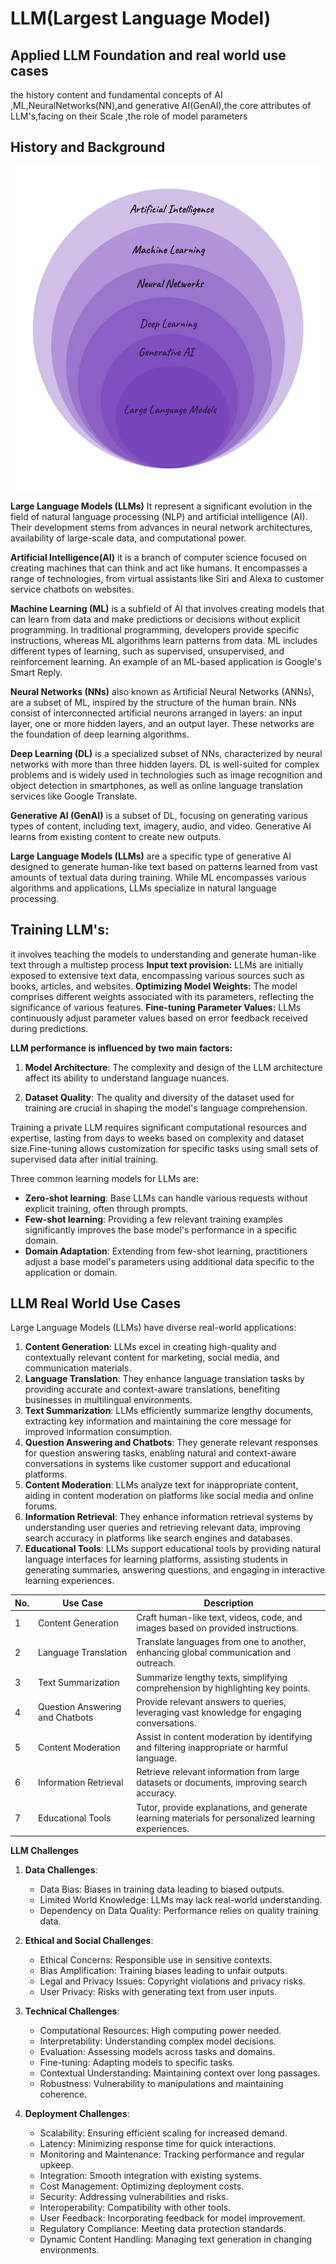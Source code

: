 # LLM(Largest Language Model)
## Applied LLM Foundation and real world use cases
the history content and fundamental concepts of AI ,ML,NeuralNetworks(NN),and generative AI(GenAI),the core attributes of LLM's,facing on their Scale ,the role of model parameters

## History and Background

![alt text](assests/history.png)


**Large Language Models (LLMs)** It represent a significant evolution in the field of natural language processing (NLP) and artificial intelligence (AI). Their development stems from advances in neural network architectures, availability of large-scale data, and computational power.

**Artificial Intelligence(AI)** it is a branch of computer science focused on creating machines that can think and act like humans. It encompasses a range of technologies, from virtual assistants like Siri and Alexa to customer service chatbots on websites.

**Machine Learning (ML)** is a subfield of AI that involves creating models that can learn from data and make predictions or decisions without explicit programming. In traditional programming, developers provide specific instructions, whereas ML algorithms learn patterns from data. ML includes different types of learning, such as supervised, unsupervised, and reinforcement learning. An example of an ML-based application is Google's Smart Reply.

**Neural Networks (NNs)** also known as Artificial Neural Networks (ANNs), are a subset of ML, inspired by the structure of the human brain. NNs consist of interconnected artificial neurons arranged in layers: an input layer, one or more hidden layers, and an output layer. These networks are the foundation of deep learning algorithms.

**Deep Learning (DL)** is a specialized subset of NNs, characterized by neural networks with more than three hidden layers. DL is well-suited for complex problems and is widely used in technologies such as image recognition and object detection in smartphones, as well as online language translation services like Google Translate.

**Generative AI (GenAI)** is a subset of DL, focusing on generating various types of content, including text, imagery, audio, and video. Generative AI learns from existing content to create new outputs.

**Large Language Models (LLMs)** are a specific type of generative AI designed to generate human-like text based on patterns learned from vast amounts of textual data during training. While ML encompasses various algorithms and applications, LLMs specialize in natural language processing.

## Training LLM's: 
it involves teaching the models to understanding and generate human-like text through a multistep process
**Input text provision:** 
LLMs are initially exposed to extensive text data, encompassing various sources such as books, articles, and websites.
**Optimizing Model Weights:**
The model comprises different weights associated with its parameters, reflecting the significance of various features.
**Fine-tuning Parameter Values:**
LLMs continuously adjust parameter values based on error feedback received during predictions.

**LLM performance is influenced by two main factors:**

1. **Model Architecture**: The complexity and design of the LLM architecture affect its ability to understand language nuances.
   
2. **Dataset Quality**: The quality and diversity of the dataset used for training are crucial in shaping the model's language comprehension.

Training a private LLM requires significant computational resources and expertise, lasting from days to weeks based on complexity and dataset size.Fine-tuning allows customization for specific tasks using small sets of supervised data after initial training.

Three common learning models for LLMs are:
- **Zero-shot learning**: Base LLMs can handle various requests without explicit training, often through prompts.
- **Few-shot learning**: Providing a few relevant training examples significantly improves the base model's performance in a specific domain.
- **Domain Adaptation**: Extending from few-shot learning, practitioners adjust a base model's parameters using additional data specific to the application or domain.


## LLM Real World Use Cases

Large Language Models (LLMs) have diverse real-world applications:

1. **Content Generation**: LLMs excel in creating high-quality and contextually relevant content for marketing, social media, and communication materials.
2. **Language Translation**: They enhance language translation tasks by providing accurate and context-aware translations, benefiting businesses in multilingual environments.
3. **Text Summarization**: LLMs efficiently summarize lengthy documents, extracting key information and maintaining the core message for improved information consumption.
4. **Question Answering and Chatbots**: They generate relevant responses for question answering tasks, enabling natural and context-aware conversations in systems like customer support and educational platforms.
5. **Content Moderation**: LLMs analyze text for inappropriate content, aiding in content moderation on platforms like social media and online forums.
6. **Information Retrieval**: They enhance information retrieval systems by understanding user queries and retrieving relevant data, improving search accuracy in platforms like search engines and databases.
7. **Educational Tools**: LLMs support educational tools by providing natural language interfaces for learning platforms, assisting students in generating summaries, answering questions, and engaging in interactive learning experiences.

| No. | Use Case              | Description                                                                                   |
|-----|-----------------------|-----------------------------------------------------------------------------------------------|
| 1   | Content Generation     | Craft human-like text, videos, code, and images based on provided instructions.              |
| 2   | Language Translation   | Translate languages from one to another, enhancing global communication and outreach.        |
| 3   | Text Summarization     | Summarize lengthy texts, simplifying comprehension by highlighting key points.                |
| 4   | Question Answering and Chatbots | Provide relevant answers to queries, leveraging vast knowledge for engaging conversations. |
| 5   | Content Moderation     | Assist in content moderation by identifying and filtering inappropriate or harmful language. |
| 6   | Information Retrieval  | Retrieve relevant information from large datasets or documents, improving search accuracy.   |
| 7   | Educational Tools      | Tutor, provide explanations, and generate learning materials for personalized learning experiences. |

**LLM Challenges**

1. **Data Challenges**:
   - Data Bias: Biases in training data leading to biased outputs.
   - Limited World Knowledge: LLMs may lack real-world understanding.
   - Dependency on Data Quality: Performance relies on quality training data.

2. **Ethical and Social Challenges**:
   - Ethical Concerns: Responsible use in sensitive contexts.
   - Bias Amplification: Training biases leading to unfair outputs.
   - Legal and Privacy Issues: Copyright violations and privacy risks.
   - User Privacy: Risks with generating text from user inputs.

3. **Technical Challenges**:
   - Computational Resources: High computing power needed.
   - Interpretability: Understanding complex model decisions.
   - Evaluation: Assessing models across tasks and domains.
   - Fine-tuning: Adapting models to specific tasks.
   - Contextual Understanding: Maintaining context over long passages.
   - Robustness: Vulnerability to manipulations and maintaining coherence.

4. **Deployment Challenges**:
   - Scalability: Ensuring efficient scaling for increased demand.
   - Latency: Minimizing response time for quick interactions.
   - Monitoring and Maintenance: Tracking performance and regular upkeep.
   - Integration: Smooth integration with existing systems.
   - Cost Management: Optimizing deployment costs.
   - Security: Addressing vulnerabilities and risks.
   - Interoperability: Compatibility with other tools.
   - User Feedback: Incorporating feedback for model improvement.
   - Regulatory Compliance: Meeting data protection standards.
   - Dynamic Content Handling: Managing text generation in changing environments.

